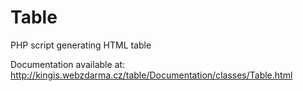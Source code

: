 # Table
PHP script generating HTML table

Documentation available at: http://kingis.webzdarma.cz/table/Documentation/classes/Table.html
